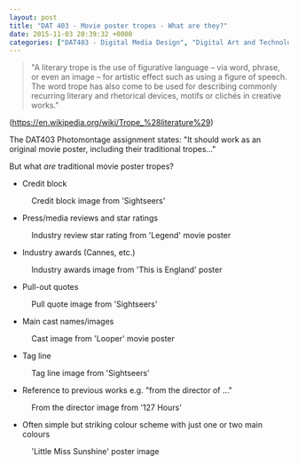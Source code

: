 ```yaml
---
layout: post
title: "DAT 403 - Movie poster tropes - What are they?"
date: 2015-11-03 20:39:32 +0000
categories: ["DAT403 - Digital Media Design", "Digital Art and Technology"]
---
```


<blockquote><p>"A literary trope is the use of figurative language – via word, phrase, or even an image – for artistic effect such as using a figure of speech. The word trope has also come to be used for describing commonly recurring literary and rhetorical devices, motifs or clichés in creative works."</p>
</blockquote>

<p>(<a href="https://en.wikipedia.org/wiki/Trope_%28literature%29">https://en.wikipedia.org/wiki/Trope_%28literature%29</a>)</p>

The DAT403 Photomontage assignment states:&nbsp;"It should work as an original movie poster, including their traditional tropes..."

But what *are* traditional movie poster tropes?

- Credit block

<figure><a href="{{ site.baseurl }}/wp-content/uploads/2023/05/credit-block.jpg"><img src="https://www.circleseven.co.uk/wp-content/uploads/2023/05/credit-block.jpg" alt="" class="wp-image-703"/></a><figcaption>Credit block image from 'Sightseers'</figcaption></figure>

- Press/media reviews and star ratings

<figure><a href="{{ site.baseurl }}/wp-content/uploads/2023/05/industry-review-star-rating.jpg"><img src="https://www.circleseven.co.uk/wp-content/uploads/2023/05/industry-review-star-rating.jpg" alt="" class="wp-image-705"/></a><figcaption>Industry review star rating from 'Legend' movie poster</figcaption></figure>

- Industry awards (Cannes, etc.)

<figure><a href="{{ site.baseurl }}/wp-content/uploads/2023/05/industry-awards.jpg"><img src="https://www.circleseven.co.uk/wp-content/uploads/2023/05/industry-awards.jpg" alt="" class="wp-image-704"/></a><figcaption>Industry awards image from 'This is England' poster</figcaption></figure>

- Pull-out quotes

<figure><a href="{{ site.baseurl }}/wp-content/uploads/2023/05/pull-quote.jpg"><img src="https://www.circleseven.co.uk/wp-content/uploads/2023/05/pull-quote.jpg" alt="" class="wp-image-707"/></a><figcaption>Pull quote image from 'Sightseers'</figcaption></figure>

- Main cast names/images

<figure><a href="{{ site.baseurl }}/wp-content/uploads/2023/05/cast.jpg"><img src="https://www.circleseven.co.uk/wp-content/uploads/2023/05/cast.jpg" alt="" class="wp-image-708"/></a><figcaption>Cast image from 'Looper' movie poster</figcaption></figure>

- Tag line

<figure><a href="{{ site.baseurl }}/wp-content/uploads/2023/05/tag-line.jpg"><img src="https://www.circleseven.co.uk/wp-content/uploads/2023/05/tag-line.jpg" alt="" class="wp-image-709"/></a><figcaption>Tag line image from 'Sightseers'</figcaption></figure>

- Reference to previous works e.g. "from the director of ..."

<figure><a href="{{ site.baseurl }}/wp-content/uploads/2023/05/from-the-director.jpg"><img src="https://www.circleseven.co.uk/wp-content/uploads/2023/05/from-the-director.jpg" alt="" class="wp-image-711"/></a><figcaption>From the director image from '127 Hours'</figcaption></figure>

- Often simple but striking colour scheme with just one or two main colours

<figure><a href="{{ site.baseurl }}/wp-content/uploads/2023/05/little_miss_sunshine_ver4.jpg"><img src="https://www.circleseven.co.uk/wp-content/uploads/2023/05/little_miss_sunshine_ver4.jpg" alt="" class="wp-image-713"/></a><figcaption>'Little Miss Sunshine' poster image</figcaption></figure>
